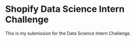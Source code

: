 # Shopify Data Science Intern Challenge

This is my submission for the Data Science Intern Challenge.
